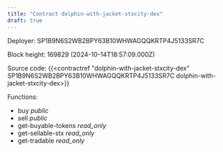 ```yaml
---
title: "Contract dolphin-with-jacket-stxcity-dex"
draft: true
---
```

Deployer: SP1B9N6S2WB2BPY63B10WHWAGQQKRTP4J5133SR7C


 



Block height: 169829 (2024-10-14T18:57:09.000Z)

Source code: {{<contractref "dolphin-with-jacket-stxcity-dex" SP1B9N6S2WB2BPY63B10WHWAGQQKRTP4J5133SR7C dolphin-with-jacket-stxcity-dex>}}

Functions:

* buy _public_
* sell _public_
* get-buyable-tokens _read_only_
* get-sellable-stx _read_only_
* get-tradable _read_only_
